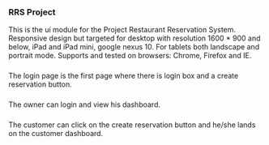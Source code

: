 ### RRS Project

This is the ui module for the Project Restaurant Reservation System.
Responsive design but targeted for desktop with resolution 1600 * 900 and below, iPad and iPad mini, google nexus 10.
For tablets both landscape and portrait mode. Supports and tested on browsers: Chrome, Firefox and IE.

###

The login page is the first page where there is login box and a create reservation button.

###

The owner can login and view his dashboard.

###

The customer can click on the create reservation button and he/she lands on the customer dashboard.